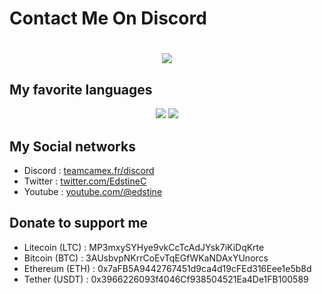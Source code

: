 
# Contact Me On Discord

<h1 align="center">
  <a href="https://discord.com/users/698574668671483947"><img src="https://lanyard.cnrad.dev/api/698574668671483947"></a>
</h1>


## My favorite languages

<p align="center">
	<img src="https://img.shields.io/badge/CSHARP-2CCC00?style=for-the-badge&logo=csharp&logoColor=FFFFFF">
	<img src="https://img.shields.io/badge/python-3670A0?style=for-the-badge&logo=python&logoColor=ffdd54">
</p>

## My Social networks

- Discord : [teamcamex.fr/discord](https://teamcamex.fr/discord)
- Twitter : [twitter.com/EdstineC](https://twitter.com/EdstineC)
- Youtube : [youtube.com/@edstine](https://www.youtube.com/@edstine)

## Donate to support me

- Litecoin (LTC) : MP3mxySYHye9vkCcTcAdJYsk7iKiDqKrte
- Bitcoin (BTC) : 3AUsbvpNKrrCoEvTqEGfWKaNDAxYUnorcs
- Ethereum (ETH) : 0x7aFB5A9442767451d9ca4d19cFEd316Eee1e5b8d
- Tether (USDT) : 0x3966226093f4046Cf938504521Ea4De1FB100589
